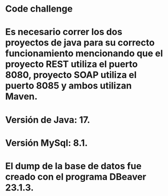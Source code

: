 # Code challenge

# Es necesario correr los dos proyectos de java para su correcto funcionamiento mencionando que el proyecto REST utiliza el puerto 8080, proyecto SOAP utiliza el puerto 8085 y ambos utilizan Maven.

# Versión de Java: 17.

# Versión MySql: 8.1.

# El dump de la base de datos fue creado con el programa DBeaver 23.1.3.
